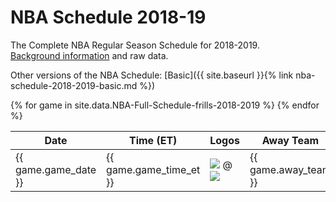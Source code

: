 # NBA Schedule 2018-19
The Complete NBA Regular Season Schedule for 2018-2019.<br />
[Background information](background) and raw data.

Other versions of the NBA Schedule:
[Basic]({{ site.baseurl }}{% link nba-schedule-2018-2019-basic.md %})
<table>
  <thead>
    <tr>
      <th class="game_date_header">Date</th>
      <th class="game_time_et_header">Time (ET)</th>
      <th class="logos_header">Logos</th>
      <th class="away_team_header">Away Team</th>
      <th class="home_team_header">Home Team</th>
    </tr>
  </thead>
{% for game in site.data.NBA-Full-Schedule-frills-2018-2019 %}
  <tr>
    <td class="game_date g{{ game.game_number_this_day }}">{{ game.game_date }}</td>
    <td class="game_time_et g{{ game.game_number_this_day_and_time }}">{{ game.game_time_et }}</td>
    <td class="logos">
      <img src="https://secure.espn.com/combiner/i?img=/i/teamlogos/nba/500/scoreboard/{{ game.away_team_espn_abbr }}.png&w=100&h=100">&nbsp;@&nbsp;<img src="https://secure.espn.com/combiner/i?img=/i/teamlogos/nba/500/scoreboard/{{ game.home_team_espn_abbr }}.png&w=100&h=100">
    </td>
    <td class="away_team">{{ game.away_team }}</td>
    <td class="home_team">{{ game.home_team }}</td>
  </tr>
{% endfor %}
</table>